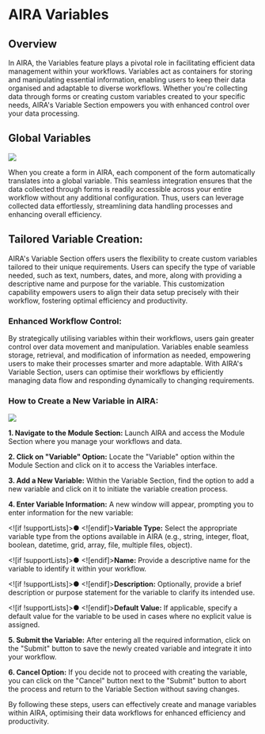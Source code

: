 # AIRA Variables

## Overview

In AIRA, the Variables feature plays a pivotal role in facilitating efficient data management within your workflows. Variables act as containers for storing and manipulating essential information, enabling users to keep their data organised and adaptable to diverse workflows. Whether you're collecting data through forms or creating custom variables created to your specific needs, AIRA's Variable Section empowers you with enhanced control over your data processing.

## Global Variables

![](file:///C:\Users\VISHWJ~1.SIN\AppData\Local\Temp\ksohtml5244\wps1.png)

When you create a form in AIRA, each component of the form automatically translates into a global variable. This seamless integration ensures that the data collected through forms is readily accessible across your entire workflow without any additional configuration. Thus, users can leverage collected data effortlessly, streamlining data handling processes and enhancing overall efficiency.

## Tailored Variable Creation:

AIRA's Variable Section offers users the flexibility to create custom variables tailored to their unique requirements. Users can specify the type of variable needed, such as text, numbers, dates, and more, along with providing a descriptive name and purpose for the variable. This customization capability empowers users to align their data setup precisely with their workflow, fostering optimal efficiency and productivity.

### Enhanced Workflow Control:

By strategically utilising variables within their workflows, users gain greater control over data movement and manipulation. Variables enable seamless storage, retrieval, and modification of information as needed, empowering users to make their processes smarter and more adaptable. With AIRA's Variable Section, users can optimise their workflows by efficiently managing data flow and responding dynamically to changing requirements.

### How to Create a New Variable in AIRA:

![](file:///C:\Users\VISHWJ~1.SIN\AppData\Local\Temp\ksohtml5244\wps2.png)

**1. Navigate to the Module Section:** Launch AIRA and access the Module Section where you manage your workflows and data.

**2. Click on "Variable" Option:** Locate the "Variable" option within the Module Section and click on it to access the Variables interface.

**3. Add a New Variable:** Within the Variable Section, find the option to add a new variable and click on it to initiate the variable creation process.

**4. Enter Variable Information:** A new window will appear, prompting you to enter information for the new variable:

<![if !supportLists]>● <![endif]>**Variable Type:** Select the appropriate variable type from the options available in AIRA (e.g., string, integer, float, boolean, datetime, grid, array, file, multiple files, object).

<![if !supportLists]>● <![endif]>**Name:** Provide a descriptive name for the variable to identify it within your workflow.

<![if !supportLists]>● <![endif]>**Description:** Optionally, provide a brief description or purpose statement for the variable to clarify its intended use.

<![if !supportLists]>● <![endif]>**Default Value:** If applicable, specify a default value for the variable to be used in cases where no explicit value is assigned.

**5. Submit the Variable:** After entering all the required information, click on the "Submit" button to save the newly created variable and integrate it into your workflow.

**6. Cancel Option:** If you decide not to proceed with creating the variable, you can click on the "Cancel" button next to the "Submit" button to abort the process and return to the Variable Section without saving changes.

By following these steps, users can effectively create and manage variables within AIRA, optimising their data workflows for enhanced efficiency and productivity.
